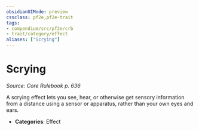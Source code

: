 ```yaml
---
obsidianUIMode: preview
cssclass: pf2e,pf2e-trait
tags:
- compendium/src/pf2e/crb
- trait/category/effect
aliases: ["Scrying"]
---
```

# Scrying  
*Source: Core Rulebook p. 636*  

A scrying effect lets you see, hear, or otherwise get sensory information from a distance using a sensor or apparatus, rather than your own eyes and ears.

- **Categories**: Effect